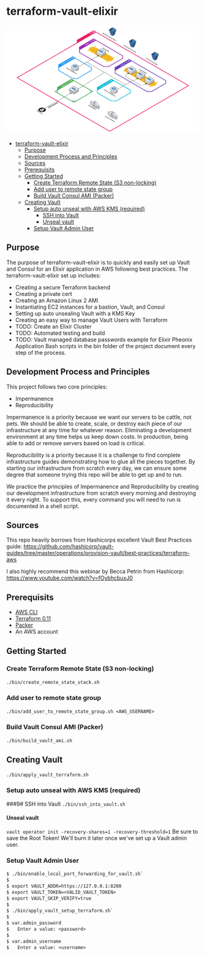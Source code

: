 # terraform-vault-elixir
![](/images/aws_default_diagram.svg)
- [terraform-vault-elixir](#terraform-vault-elixir)
  * [Purpose](#purpose)
  * [Development Process and Principles](#development-process-and-principles)
  * [Sources](#sources)
  * [Prerequisits](#prerequisits)
  * [Getting Started](#getting-started)
    + [Create Terraform Remote State (S3 non-locking)](#create-terraform-remote-state-s3-non-locking)
    + [Add user to remote state group](#add-user-to-remote-state-group)
    + [Build Vault Consul AMI (Packer)](#build-vault-consul-ami-packer)
  * [Creating Vault](#creating-vault)
    + [Setup auto unseal with AWS KMS (required)](#setup-auto-unseal-with-aws-kms-required)
      - [SSH into Vault](#ssh-into-vault)
      - [Unseal vault](#unseal-vault)
    + [Setup Vault Admin User](#setup-vault-admin-user)
## Purpose
The purpose of terraform-vault-elixir is to quickly and easily set up Vault and Consul for an Elixir application in AWS following best practices.  The terraform-vault-elixir set up includes:
* Creating a secure Terraform backend
* Creating a private cert
* Creating an Amazon Linux 2 AMI
* Instantiating EC2 instances for a bastion, Vault, and Consul
* Setting up auto unsealing Vault with a KMS Key
* Creating an easy way to manage Vault Users with Terraform
* TODO: Create an Elixir Cluster
* TODO: Automated testing and build
* TODO: Vault managed database passwords example for Elixir Pheonix Application
Bash scripts in the bin folder of the project document every step of the process.
## Development Process and Principles
This project follows two core principles:
* Impermanence
* Reproducibility

Impermanence is a priority because we want our servers to be cattle, not pets. We should be able to create, scale, or destroy each piece of our infrastructure at any time for whatever reason.  Eliminating a development environment at any time helps us keep down costs. In production, being able to add or remove servers based on load is critical.

Reproducibility is a priority because it is a challenge to find complete infrastructure guides demonstrating how to glue all the pieces together.  By starting our infrastructure from scratch every day, we can ensure some degree that someone trying this repo will be able to get up and to run.

We practice the principles of Impermanence and Reproducibility by creating our development infrastructure from scratch every morning and destroying it every night.  To support this, every command you will need to run is documented in a shell script.
## Sources

This repo heavily borrows from Hashicorps excellent Vault Best Practices guide: https://github.com/hashicorp/vault-guides/tree/master/operations/provision-vault/best-practices/terraform-aws

I also highly recommend this webinar by Becca Petrin from Hashicorp: https://www.youtube.com/watch?v=fOybhcbuxJ0 

## Prerequisits 
  * [AWS CLI](https://formulae.brew.sh/formula/awscli)
  * [Terraform 0.11](https://formulae.brew.sh/formula/terraform@0.11)
  * [Packer](https://formulae.brew.sh/formula/packer)
  * An AWS account
  
## Getting Started
### Create Terraform Remote State (S3 non-locking)
`./bin/create_remote_state_stack.sh`
### Add user to remote state group
`./bin/add_user_to_remote_state_group.sh <AWS_USERNAME>`
### Build Vault Consul AMI (Packer)
`./bin/build_vault_ami.sh`
## Creating Vault
`./bin/apply_vault_terraform.sh` 
### Setup auto unseal with AWS KMS (required)
###9# SSH into Vault
`./bin/ssh_into_vault.sh`
#### Unseal vault
`vault operator init -recovery-shares=1 -recovery-threshold=1`
Be sure to save the Root Token! We'll burn it later once we've set up a Vault admin user.

### Setup Vault Admin User
```
$ ./bin/enable_local_port_forwarding_for_vault.sh`
$ 
$ export VAULT_ADDR=https://127.0.0.1:8200
$ export VAULT_TOKEN=<VALID_VAULT_TOKEN>
$ export VAULT_SKIP_VERIFY=true 
$
$ ./bin/apply_vault_setup_terraform.sh`
$ 
$ var.admin_password
$   Enter a value: <password>
$
$ var.admin_username
$   Enter a value: <username>
```
